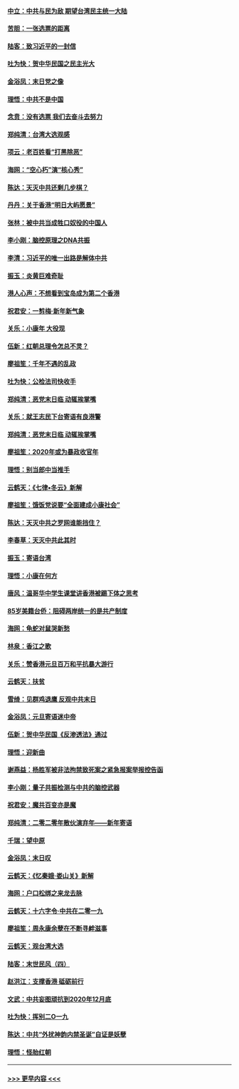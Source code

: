 #### [中立：中共与民为敌 期望台湾民主统一大陆](../pages/nsc993/n11790392.md?t=01132131) 
#### [苦胆：一张选票的距离](../pages/nsc993/n11788914.md?t=01132131) 
#### [陆客：致习近平的一封信](../pages/nsc993/n11788867.md?t=01132131) 
#### [吐为快：贺中华民国之民主光大](../pages/nsc993/n11788618.md?t=01132131) 
#### [金浴凤：末日党之像](../pages/nsc993/n11787475.md?t=01132131) 
#### [理悟：中共不是中国](../pages/nsc993/n11787463.md?t=01132131) 
#### [念贲：没有选票  我们去奋斗去努力](../pages/nsc993/n11787398.md?t=01132131) 
#### [郑纯清：台湾大选观感](../pages/nsc993/n11786210.md?t=01132131) 
#### [项云：老百姓看“打黑除恶”](../pages/nsc993/n11785398.md?t=01132131) 
#### [海网：“空心朽”演“核心秀”](../pages/nsc993/n11783874.md?t=01132131) 
#### [陈达：天灭中共还剩几步棋？](../pages/nsc993/n11783719.md?t=01132131) 
#### [丹丹：关于香港“明日大屿愿景”](../pages/nsc993/n11783273.md?t=01132131) 
#### [张林：被中共当成牲口奴役的中国人](../pages/nsc993/n11782397.md?t=01132131) 
#### [李小刚：脑控原理之DNA共振](../pages/nsc993/n11780962.md?t=01132131) 
#### [李清：习近平的唯一出路是解体中共](../pages/nsc993/n11780866.md?t=01132131) 
#### [振玉：炎黄巨难奇耻](../pages/nsc993/n11779632.md?t=01132131) 
#### [港人心声：不想看到宝岛成为第二个香港](../pages/nsc993/n11778817.md?t=01132131) 
#### [祝君安：一剪梅‧新年新气象](../pages/nsc993/n11776340.md?t=01132131) 
#### [关乐：小康年 大役现](../pages/nsc993/n11774213.md?t=01132131) 
#### [伍新：红朝总理令怎总不灵？](../pages/nsc993/n11770813.md?t=01132131) 
#### [廖祖笙：千年不遇的乱政](../pages/nsc993/n11770373.md?t=01132131) 
#### [吐为快：公检法司快收手](../pages/nsc993/n11770359.md?t=01132131) 
#### [郑纯清：恶党末日临 动辄挨掌嘴](../pages/nsc993/n11769912.md?t=01132131) 
#### [关乐：就王志民下台寄语有良港警](../pages/nsc993/n11769903.md?t=01132131) 
#### [郑纯清：恶党末日临 动辄挨掌嘴](../pages/nsc993/n11769356.md?t=01132131) 
#### [廖祖笙：2020年或为暴政收官年](../pages/nsc993/n11768216.md?t=01132131) 
#### [理悟：别当郎中当推手](../pages/nsc993/n11768243.md?t=01132131) 
#### [云鹤天：《七律▪冬云》新解](../pages/nsc993/n11768204.md?t=01132131) 
#### [廖祖笙：饿饭党说要“全面建成小康社会”](../pages/nsc993/n11767482.md?t=01132131) 
#### [陈达：天灭中共之罗网谁能挡住？](../pages/nsc993/n11767465.md?t=01132131) 
#### [李春草：天灭中共此其时](../pages/nsc993/n11767452.md?t=01132131) 
#### [振玉：寄语台湾](../pages/nsc993/n11767432.md?t=01132131) 
#### [理悟：小康在何方](../pages/nsc993/n11767394.md?t=01132131) 
#### [唐风：温哥华中学生课堂讲香港被踢下体之思考](../pages/nsc993/n11766848.md?t=01132131) 
#### [85岁美籍台侨：阻碍两岸统一的是共产制度](../pages/nsc993/n11765043.md?t=01132131) 
#### [海网：龟蛇对鼠哭新愁](../pages/nsc993/n11764895.md?t=01132131) 
#### [林泉：香江之歌](../pages/nsc993/n11764415.md?t=01132131) 
#### [关乐：赞香港元旦百万和平抗暴大游行](../pages/nsc993/n11764382.md?t=01132131) 
#### [云鹤天：扶贫](../pages/nsc993/n11764245.md?t=01132131) 
#### [雪绮：见群鸡退鹰  反观中共末日](../pages/nsc993/n11762112.md?t=01132131) 
#### [金浴凤：元旦寄语迷中帝](../pages/nsc993/n11761788.md?t=01132131) 
#### [伍新：贺中华民国《反渗透法》通过](../pages/nsc993/n11761994.md?t=01132131) 
#### [理悟：迎新曲](../pages/nsc993/n11761152.md?t=01132131) 
#### [谢燕益：杨胜军被非法拘禁致死案之紧急报案举报控告函](../pages/nsc993/n11756134.md?t=01132131) 
#### [李小刚：量子共振检测与中共的脑控武器](../pages/nsc993/n11754518.md?t=01132131) 
#### [祝君安：魔共百变亦是魔](../pages/nsc993/n11754469.md?t=01132131) 
#### [郑纯清：二零二零年散伙演弃年——新年寄语](../pages/nsc993/n11754195.md?t=01132131) 
#### [千瑞：望中原](../pages/nsc993/n11754159.md?t=01132131) 
#### [金浴凤：末日叹](../pages/nsc993/n11752359.md?t=01132131) 
#### [云鹤天：《忆秦娥‧娄山关》新解](../pages/nsc993/n11752348.md?t=01132131) 
#### [海网：户口松绑之来龙去脉](../pages/nsc993/n11752328.md?t=01132131) 
#### [云鹤天：十六字令‧中共在二零一九](../pages/nsc993/n11752305.md?t=01132131) 
#### [廖祖笙：周永康余孽在不断寻衅滋事](../pages/nsc993/n11751013.md?t=01132131) 
#### [云鹤天：观台湾大选](../pages/nsc993/n11751007.md?t=01132131) 
#### [陆客：末世民风（四）](../pages/nsc993/n11749203.md?t=01132131) 
#### [赵洪江：支撑香港 砥砺前行](../pages/nsc993/n11748482.md?t=01132131) 
#### [文武：中共妄图顽抗到2020年12月底](../pages/nsc993/n11748446.md?t=01132131) 
#### [吐为快：挥别二O一九](../pages/nsc993/n11748411.md?t=01132131) 
#### [陈达：中共“外扰神韵内禁圣诞”自证是妖孽](../pages/nsc993/n11748226.md?t=01132131) 
#### [理悟：怪胎红朝](../pages/nsc993/n11748206.md?t=01132131) 

----
#### [ >>> 更早内容 <<< ](../indexes/nsc993-earlier.md)
